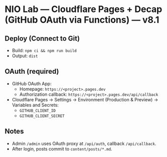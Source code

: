 # NIO Lab — Cloudflare Pages + Decap (GitHub OAuth via Functions) — v8.1

## Deploy (Connect to Git)
- Build: `npm ci && npm run build`
- Output: `dist`

## OAuth (required)
- GitHub OAuth App:
  - Homepage: `https://<project>.pages.dev`
  - Authorization callback: `https://<project>.pages.dev/api/callback`
- Cloudflare Pages → Settings → Environment (Production & Preview) → Variables and Secrets:
  - `GITHUB_CLIENT_ID`
  - `GITHUB_CLIENT_SECRET`

## Notes
- Admin `/admin` uses OAuth proxy at `/api/auth`, callback `/api/callback`.
- After login, posts commit to `content/posts/*.md`.
